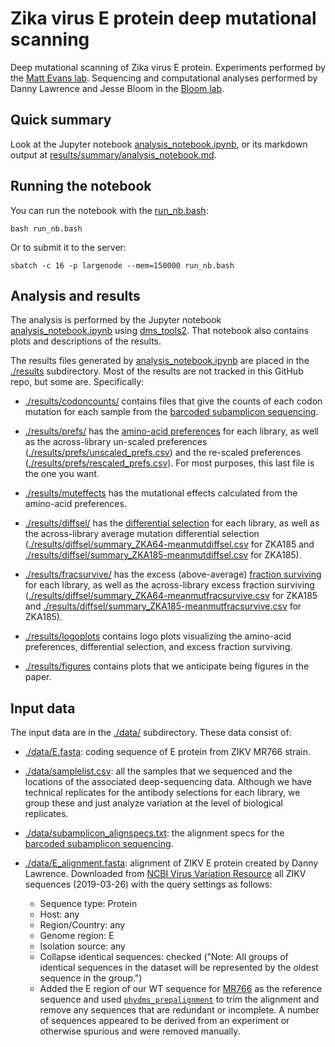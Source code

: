 # Zika virus E protein deep mutational scanning
Deep mutational scanning of Zika virus E protein.
Experiments performed by the [Matt Evans lab](http://labs.icahn.mssm.edu/evanslab/).
Sequencing and computational analyses performed by Danny Lawrence and Jesse Bloom in the [Bloom lab](https://research.fhcrc.org/bloom/en.html).

## Quick summary
Look at the Jupyter notebook [analysis_notebook.ipynb](analysis_notebook.ipynb), or its markdown output at [results/summary/analysis_notebook.md](results/summary/analysis_notebook.md).

## Running the notebook
You can run the notebook with the [run_nb.bash](run_nb.bash):

    bash run_nb.bash

Or to submit it to the server:

    sbatch -c 16 -p largenode --mem=150000 run_nb.bash

## Analysis and results
The analysis is performed by the Jupyter notebook [analysis_notebook.ipynb](analysis_notebook.ipynb) using [dms_tools2](https://jbloomlab.github.io/dms_tools2/).
That notebook also contains plots and descriptions of the results.

The results files generated by [analysis_notebook.ipynb](analysis_notebook.ipynb) are placed in the [./results](results) subdirectory.
Most of the results are not tracked in this GitHub repo, but some are.
Specifically:

  - [./results/codoncounts/](results/codoncounts) contains files that give the counts of each codon mutation for each sample from the [barcoded subamplicon sequencing](https://jbloomlab.github.io/dms_tools2/bcsubamp.html).

  - [./results/prefs/](results/prefs) has the [amino-acid preferences](https://jbloomlab.github.io/dms_tools2/prefs.html) for each library, as well as the across-library un-scaled preferences ([./results/prefs/unscaled_prefs.csv](results/prefs/unscaled_prefs.csv)) and the re-scaled preferences ([./results/prefs/rescaled_prefs.csv](results/prefs/rescaled_prefs.csv)). For most purposes, this last file is the one you want.

  - [./results/muteffects](results/muteffects) has the mutational effects calculated from the amino-acid preferences.

  - [./results/diffsel/](results/diffsel) has the [differential selection](https://jbloomlab.github.io/dms_tools2/diffsel.html) for each library, as well as the across-library average mutation differential selection ([./results/diffsel/summary_ZKA64-meanmutdiffsel.csv](results/diffsel/summary_ZKA64-meanmutdiffsel.csv) for ZKA185 and [./results/diffsel/summary_ZKA185-meanmutdiffsel.csv](results/diffsel/summary_ZKA185-meanmutdiffsel.csv) for ZKA185).

  - [./results/fracsurvive/](results/fracsurvive) has the excess (above-average) [fraction surviving](https://jbloomlab.github.io/dms_tools2/fracsurvive.html) for each library, as well as the across-library excess fraction surviving ([./results/diffsel/summary_ZKA64-meanmutfracsurvive.csv](results/diffsel/summary_ZKA64-meanmutfracsurvive.csv) for ZKA185 and [./results/diffsel/summary_ZKA185-meanmutfracsurvive.csv](results/diffsel/summary_ZKA185-meanmutfracsurvive.csv) for ZKA185).

  - [./results/logoplots](results/logoplots) contains logo plots visualizing the amino-acid preferences, differential selection, and excess fraction surviving.

  - [./results/figures](results/figures) contains plots that we anticipate being figures in the paper.

## Input data
The input data are in the [./data/](data) subdirectory.
These data consist of:

 - [./data/E.fasta](data/E.fasta): coding sequence of E protein from ZIKV MR766 strain.

 - [./data/samplelist.csv](data/samplelist.csv): all the samples that we sequenced and the locations of the associated deep-sequencing data. Although we have technical replicates for the antibody selections for each library, we group these and just analyze variation at the level of biological replicates.

 - [./data/subamplicon_alignspecs.txt](./data/subamplicon_alignspecs.txt): the alignment specs for the [barcoded subamplicon sequencing](https://jbloomlab.github.io/dms_tools2/bcsubamp.html).

 - [./data/E_alignment.fasta](data/E_alignment.fasta): alignment of ZIKV E protein created by Danny Lawrence. Downloaded from [NCBI Virus Variation Resource](https://www.ncbi.nlm.nih.gov/genome/viruses/variation/Zika/) all ZIKV sequences (2019-03-26) with the query settings as follows:
   - Sequence type: Protein
   - Host: any
   - Region/Country: any
   - Genome region: E
   - Isolation source: any
   - Collapse identical sequences: checked ("Note: All groups of identical sequences in the dataset will be represented by the oldest sequence in the group.")
   - Added the E region of our WT sequence for [MR766](https://www.ncbi.nlm.nih.gov/nuccore/KX830961) as the reference sequence and used [`phydms_prepalignment`](http://jbloomlab.github.io/phydms/phydms_prepalignment.html) to trim the alignment and remove any sequences that are redundant or incomplete. A number of sequences appeared to be derived from an experiment or otherwise spurious and were removed manually. 
